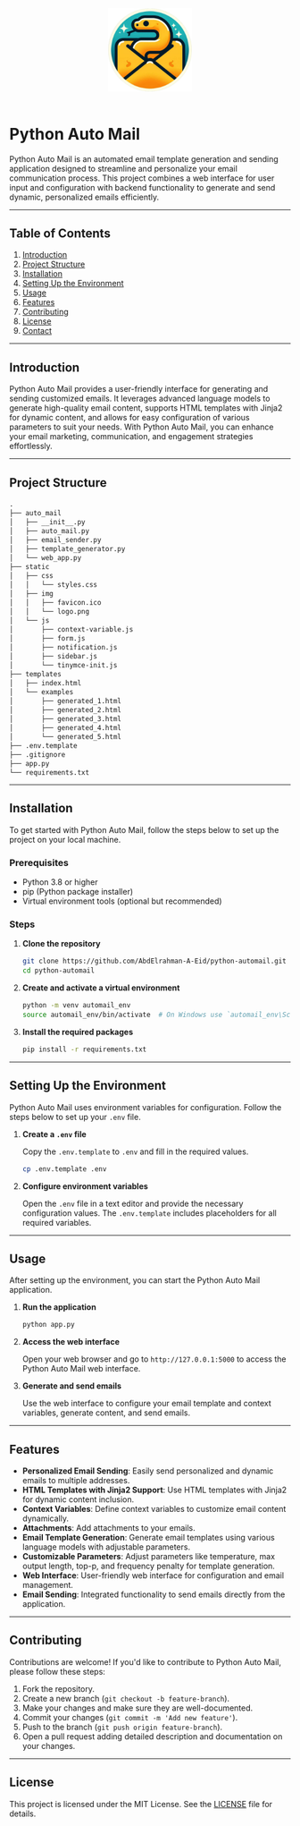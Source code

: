 <div align="center"><img src="static/img/logo.png" alt="Python AutoMail App Logo" width=150/></div><br>

# Python Auto Mail

Python Auto Mail is an automated email template generation and sending application designed to streamline and personalize your email communication process. This project combines a web interface for user input and configuration with backend functionality to generate and send dynamic, personalized emails efficiently.

---

## Table of Contents

1. [Introduction](#introduction)
2. [Project Structure](#project-structure)
3. [Installation](#installation)
4. [Setting Up the Environment](#setting-up-the-environment)
5. [Usage](#usage)
6. [Features](#features)
7. [Contributing](#contributing)
8. [License](#license)
9. [Contact](#contact)

---

## Introduction

Python Auto Mail provides a user-friendly interface for generating and sending customized emails. It leverages advanced language models to generate high-quality email content, supports HTML templates with Jinja2 for dynamic content, and allows for easy configuration of various parameters to suit your needs. With Python Auto Mail, you can enhance your email marketing, communication, and engagement strategies effortlessly.


---

## Project Structure

```
.
├── auto_mail
│   ├── __init__.py
│   ├── auto_mail.py
│   ├── email_sender.py
│   ├── template_generator.py
│   └── web_app.py
├── static
│   ├── css
│   │   └── styles.css
│   ├── img
│   │   ├── favicon.ico
│   │   └── logo.png
│   └── js
│       ├── context-variable.js
│       ├── form.js
│       ├── notification.js
│       ├── sidebar.js
│       └── tinymce-init.js
├── templates
│   ├── index.html
│   └── examples
│       ├── generated_1.html
│       ├── generated_2.html
│       ├── generated_3.html
│       ├── generated_4.html
│       └── generated_5.html
├── .env.template
├── .gitignore
├── app.py
└── requirements.txt
```

---

## Installation

To get started with Python Auto Mail, follow the steps below to set up the project on your local machine.

### Prerequisites

- Python 3.8 or higher
- pip (Python package installer)
- Virtual environment tools (optional but recommended)

### Steps

1. **Clone the repository**

    ```bash
    git clone https://github.com/AbdElrahman-A-Eid/python-automail.git
    cd python-automail
    ```

2. **Create and activate a virtual environment**

    ```bash
    python -m venv automail_env
    source automail_env/bin/activate  # On Windows use `automail_env\Scripts\activate`
    ```

3. **Install the required packages**

    ```bash
    pip install -r requirements.txt
    ```

---

## Setting Up the Environment

Python Auto Mail uses environment variables for configuration. Follow the steps below to set up your `.env` file.

1. **Create a `.env` file**

    Copy the `.env.template` to `.env` and fill in the required values.

    ```bash
    cp .env.template .env
    ```

2. **Configure environment variables**

    Open the `.env` file in a text editor and provide the necessary configuration values. The `.env.template` includes placeholders for all required variables.

---

## Usage

After setting up the environment, you can start the Python Auto Mail application.

1. **Run the application**

    ```bash
    python app.py
    ```

2. **Access the web interface**

    Open your web browser and go to `http://127.0.0.1:5000` to access the Python Auto Mail web interface.

3. **Generate and send emails**

    Use the web interface to configure your email template and context variables, generate content, and send emails.

---

## Features

- **Personalized Email Sending**: Easily send personalized and dynamic emails to multiple addresses.
- **HTML Templates with Jinja2 Support**: Use HTML templates with Jinja2 for dynamic content inclusion.
- **Context Variables**: Define context variables to customize email content dynamically.
- **Attachments**: Add attachments to your emails.
- **Email Template Generation**: Generate email templates using various language models with adjustable parameters.
- **Customizable Parameters**: Adjust parameters like temperature, max output length, top-p, and frequency penalty for template generation.
- **Web Interface**: User-friendly web interface for configuration and email management.
- **Email Sending**: Integrated functionality to send emails directly from the application.

---


## Contributing

Contributions are welcome! If you'd like to contribute to Python Auto Mail, please follow these steps:

1. Fork the repository.
2. Create a new branch (`git checkout -b feature-branch`).
3. Make your changes and make sure they are well-documented.
4. Commit your changes (`git commit -m 'Add new feature'`).
5. Push to the branch (`git push origin feature-branch`).
6. Open a pull request adding detailed description and documentation on your changes.

---

## License

This project is licensed under the MIT License. See the [LICENSE](LICENSE) file for details.
